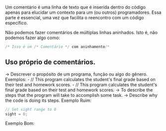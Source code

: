 Um comentário é uma linha de texto que é inserida dentro do código apenas para elucidar um contexto para um (ou outros) programadores. Essa parte é essencial, uma vez que facilita o reencontro com um código específico.

Não podemos fazer comentários de múltiplas linhas aninhados. Isto é, não podemos fazer algo como:

```C++
/* Isso é um /* Comentário */ com aninhamento/*
```

## Uso próprio de comentários.
-> Descrever o propósito de um programa, função ou algo do gênero.
	Exemplos:
	- // This program calculates the student's final grade based on their test and homework scores.
	- // This program calculates the student's final grade based on their test and homework scores.
-> To describe the steps that the program will take to accomplish some task.
-> Describe why the code is doing its steps.
Exemplo Ruim:
```C++
// Set sight range to 0
sight = 0;
```
Exemplo Bom:
```

```